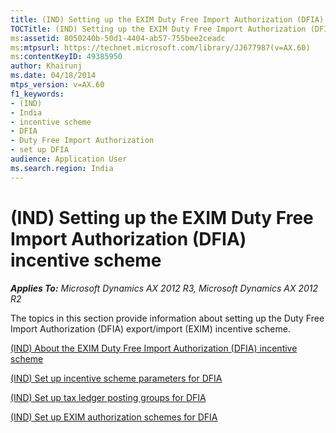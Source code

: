 ```yaml
---
title: (IND) Setting up the EXIM Duty Free Import Authorization (DFIA) incentive scheme
TOCTitle: (IND) Setting up the EXIM Duty Free Import Authorization (DFIA) incentive scheme
ms:assetid: 8050240b-50d1-4404-ab57-755bee2ceadc
ms:mtpsurl: https://technet.microsoft.com/library/JJ677987(v=AX.60)
ms:contentKeyID: 49385950
author: Khairunj
ms.date: 04/18/2014
mtps_version: v=AX.60
f1_keywords:
- (IND)
- India
- incentive scheme
- DFIA
- Duty Free Import Authorization
- set up DFIA
audience: Application User
ms.search.region: India
---
```


# (IND) Setting up the EXIM Duty Free Import Authorization (DFIA) incentive scheme 


_**Applies To:** Microsoft Dynamics AX 2012 R3, Microsoft Dynamics AX 2012 R2_

The topics in this section provide information about setting up the Duty Free Import Authorization (DFIA) export/import (EXIM) incentive scheme.

[(IND) About the EXIM Duty Free Import Authorization (DFIA) incentive scheme](ind-about-the-exim-duty-free-import-authorization-dfia-incentive-scheme.md)

[(IND) Set up incentive scheme parameters for DFIA](ind-set-up-incentive-scheme-parameters-for-dfia.md)

[(IND) Set up tax ledger posting groups for DFIA](ind-set-up-tax-ledger-posting-groups-for-dfia.md)

[(IND) Set up EXIM authorization schemes for DFIA](ind-set-up-exim-authorization-schemes-for-dfia.md)

  


